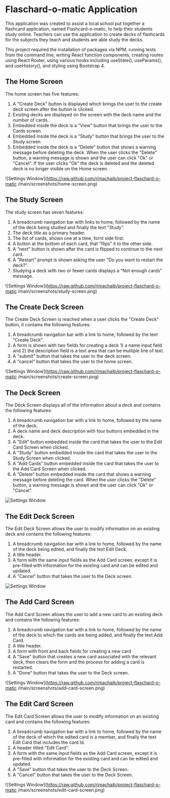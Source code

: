 # Flaschard-o-matic Application

This application was created to assist a local school put together a flashcard application, named Flashcard-o-matic, to help their students study online.  Teachers can use the application to create decks of flashcards for the subjects they teach and students are able study the decks.

This project required the installation of packages via NPM, running tests from the command line, writing React function components, creating routes using React Router, using various hooks including useState(), useParams(), and useHistory(), and styling using Bootstrap 4.

## The Home Screen

The home screen has five features:

1. A "Create Deck" button is displayed which brings the user to the create deck screen after the button is clicked.
2. Existing decks are displayed on the screen with the deck name and the number of cards.
3. Embedded inside the deck is a "View" button that brings the user to the Cards screen.
4. Embedded inside the deck is a "Study" button that brings the user to the Study screen.
5. Embedded inside the deck is a "Delete" button that shows a warning message before deleting the deck.  When the user clicks the "Delete" button, a warning message is shown and the user can click "Ok" or "Cancel".  If the user clicks "Ok" the deck is deleted and the deleted deck is no longer visible on the Home screen.

![Settings Window](https://raw.github.com/rimachaib/project-flaschard-o-matic
/main/screenshots/home-screen.png)

## The Study Screen

The study screen has seven features:

1. A breadcrumb navigation bar with links to home, followed by the name of the deck being studied and finally the text "Study".
2. The deck title as a primary header.
3. The list of cards, shown one at a time, fornt side first.
4. A button at the bottom of each card, that "flips" it to the other side.
5. A "next" button is shown after the card is flipped to continue to the next card.
6. A "Restart" prompt is shown asking the user "Do you want to restart the deck?".
7. Studying a deck with two or fewer cards displays a "Not enough cards" message.

![Settings Window](https://raw.github.com/rimachaib/project-flaschard-o-matic
/main/screenshots/study-screen.png)

## The Create Deck Screen

The Create Deck Screen is reached when a user clicks the "Create Deck" button, it contains the following features:

1. A breadcrumb navigation bar with a link to home, followed by the text "Create Deck".
2. A form is shown with two fields for creating a deck 1) a name input field and 2) the description field is a text area that can be multiple line of text.
3. A "submit" button that takes the user to the deck screen.
4. A "cancel" button that takes the user to the home screen.

![Settings Window](https://raw.github.com/rimachaib/project-flaschard-o-matic
/main/screenshots/create-screen.png)

## The Deck Screen

The Deck Screen displays all of the information about a deck and contains the following features:

1. A breadcrumb navigation bar with a link to home, followed by the name of the deck.
2. A deck name and deck description with four buttons embedded in the deck.
3. A "Edit" button embedded inside the card that takes the user to the Edit Card Screen when clicked.
4. A "Study" button embedded inside the card that takes the user to the Study Screen when clicked.
5. A "Add Cards" button embedded inside the card that takes the user to the Add Card Screen when clicked.
6. A "Delete" button embedded inside the card that shows a warning message before deleting the card.  When the user clicks the "Delete" button, a warning message is shown and the user can click "Ok" or "Cancel".

![Settings Window](https://raw.github.com/rimachaib/project-flaschard-o-matic/screenshots/deck-screen.png)

## The Edit Deck Screen

The Edit Deck Screen allows the user to modify information on an existing deck and contains the following features: 

1. A breadcrumb navigation bar with a link to home, followed by the name of the deck being edited, and finally the text Edit Deck.
2. A title header.
3. A form with the same input fields as the Add Card screen, except it is pre-filled with information for the existing card and can be edited and updated.
4. A "Cancel" button that takes the user to the Deck screen.

![Settings Window](https://raw.github.com/rimachaib/project-flaschard-o-matic/screenshots/edit-deck-screen.png)

## The Add Card Screen

The Add Card Screen allows the user to add a new card to an existing deck and contains the following features:

1. A breadcrumb navigation bar with a link to home, followed by the name of the deck to which the cards are being added, and finally the text Add Card.
2. A title header.
3. A form with front and back fields for creating a new card
4. A "Save" button that creates a new card associated with the relevant deck, then clears the form and the process for adding a card is restarted.
5. A "Done" button that takes the user to the Deck screen.

![Settings Window](https://raw.github.com/rimachaib/project-flaschard-o-matic
/main/screenshots/add-card-screen.png)

## The Edit Card Screen

The Edit Card Screen allows the user to modify information on an existing card and contains the following features:

1.  A breadcrumb navigation bar with a link to home, followed by the name of the deck of which the edited card is a member, and finally the text Edit Card that includes the card Id.
2.  A header titled "Edit Card".
3.  A form with the same input fields as the Add Card screen, except it is pre-filled with information for the existing card and can be edited and updated.
4.  A "Save" button that takes the user to the Deck Screen.
5.  A "Cancel" button that takes the user to the Deck Screen.

![Settings Window](https://raw.github.com/rimachaib/project-flaschard-o-matic
/main/screenshots/edit-card-screen.png)

